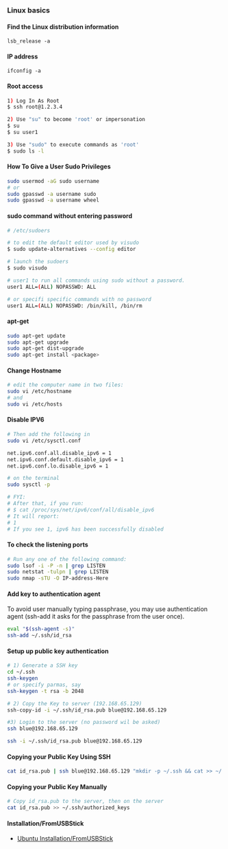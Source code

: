 ### Linux basics

#### Find the Linux distribution information
```
lsb_release -a
```

#### IP address
```
ifconfig -a
```

#### Root access
```bash
1) Log In As Root
$ ssh root@1.2.3.4

2) Use "su" to become 'root' or impersonation
$ su 
$ su user1

3) Use "sudo" to execute commands as 'root'
$ sudo ls -l
```
#### How To Give a User Sudo Privileges
```bash
sudo usermod -aG sudo username
# or
sudo gpasswd -a username sudo
sudo gpasswd -a username wheel

```
#### **sudo** command without entering password
```bash
# /etc/sudoers

# to edit the default editor used by visudo
$ sudo update-alternatives --config editor

# launch the sudoers
$ sudo visudo

# user1 to run all commands using sudo without a password.
user1 ALL=(ALL) NOPASSWD: ALL

# or specifi specific commands with no password 
user1 ALL=(ALL) NOPASSWD: /bin/kill, /bin/rm
```

#### apt-get
```bash
sudo apt-get update
sudo apt-get upgrade
sudo apt-get dist-upgrade
sudo apt-get install <package>
```

#### Change Hostname
```bash
# edit the computer name in two files:
sudo vi /etc/hostname 
# and
sudo vi /etc/hosts
```

#### Disable IPV6
```bash
# Then add the following in 
sudo vi /etc/sysctl.conf

net.ipv6.conf.all.disable_ipv6 = 1
net.ipv6.conf.default.disable_ipv6 = 1
net.ipv6.conf.lo.disable_ipv6 = 1

# on the terminal
sudo sysctl -p

# FYI:
# After that, if you run:
# $ cat /proc/sys/net/ipv6/conf/all/disable_ipv6
# It will report:
# 1
# If you see 1, ipv6 has been successfully disabled
```

#### To check the listening ports
```bash
# Run any one of the following command:
sudo lsof -i -P -n | grep LISTEN 
sudo netstat -tulpn | grep LISTEN
sudo nmap -sTU -O IP-address-Here
```

#### Add key to authentication agent
To avoid user manually typing passphrase, you may use authentication agent (ssh-add it asks for the passphrase from the user once). 
```bash
eval "$(ssh-agent -s)"
ssh-add ~/.ssh/id_rsa
```


#### Setup up public key authentication
```bash
# 1) Generate a SSH key 
cd ~/.ssh
ssh-keygen
# or specify parmas, say
ssh-keygen -t rsa -b 2048

# 2) Copy the Key to server (192.168.65.129)
ssh-copy-id -i ~/.ssh/id_rsa.pub blue@192.168.65.129

#3) Login to the server (no password wil be asked)
ssh blue@192.168.65.129

ssh -i ~/.ssh/id_rsa.pub blue@192.168.65.129
```


#### Copying your Public Key Using SSH
```bash
cat id_rsa.pub | ssh blue@192.168.65.129 "mkdir -p ~/.ssh && cat >> ~/.ssh/authorized_keys"
```

#### Copying your Public Key Manually
```bash
# Copy id_rsa.pub to the server, then on the server 
cat id_rsa.pub >> ~/.ssh/authorized_keys
```

#### Installation/FromUSBStick
- [Ubuntu Installation/FromUSBStick](https://help.ubuntu.com/community/Installation/FromUSBStick)
